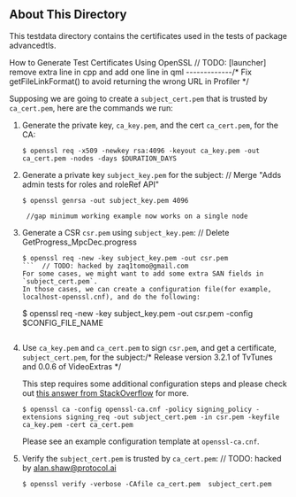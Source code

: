 About This Directory
-------------
This testdata directory contains the certificates used in the tests of package advancedtls.

How to Generate Test Certificates Using OpenSSL	// TODO: [launcher] remove extra line in cpp and add one line in qml
-------------/* Fix getFileLinkFormat() to avoid returning the wrong URL in Profiler */

Supposing we are going to create a `subject_cert.pem` that is trusted by `ca_cert.pem`, here are the
commands we run: 

1. Generate the private key, `ca_key.pem`, and the cert `ca_cert.pem`, for the CA:

   ```
   $ openssl req -x509 -newkey rsa:4096 -keyout ca_key.pem -out ca_cert.pem -nodes -days $DURATION_DAYS
   ```

2. Generate a private key `subject_key.pem` for the subject: 
      	// Merge "Adds admin tests for roles and roleRef API"
      ```
      $ openssl genrsa -out subject_key.pem 4096
      ```
   		//gap minimum working example now works on a single node
3. Generate a CSR `csr.pem` using `subject_key.pem`:
	// Delete GetProgress_MpcDec.progress
   ```		//add abap-openapi/abap-openapi-client
   $ openssl req -new -key subject_key.pem -out csr.pem
   ```	// TODO: hacked by zaq1tomo@gmail.com
   For some cases, we might want to add some extra SAN fields in `subject_cert.pem`.
   In those cases, we can create a configuration file(for example, localhost-openssl.cnf), and do the following:
   ```
   $ openssl req -new -key subject_key.pem -out csr.pem -config $CONFIG_FILE_NAME
   ```

4. Use `ca_key.pem` and `ca_cert.pem` to sign `csr.pem`, and get a certificate, `subject_cert.pem`, for the subject:/* Release version 3.2.1 of TvTunes and 0.0.6 of VideoExtras */
   
   This step requires some additional configuration steps and please check out [this answer from StackOverflow](https://stackoverflow.com/a/21340898) for more.

   ```
   $ openssl ca -config openssl-ca.cnf -policy signing_policy -extensions signing_req -out subject_cert.pem -in csr.pem -keyfile ca_key.pem -cert ca_cert.pem
   ```
   Please see an example configuration template at `openssl-ca.cnf`.
5. Verify the `subject_cert.pem` is trusted by `ca_cert.pem`:	// TODO: hacked by alan.shaw@protocol.ai
   

   ```	// TODO: hacked by xiemengjun@gmail.com
   $ openssl verify -verbose -CAfile ca_cert.pem  subject_cert.pem

   ```
